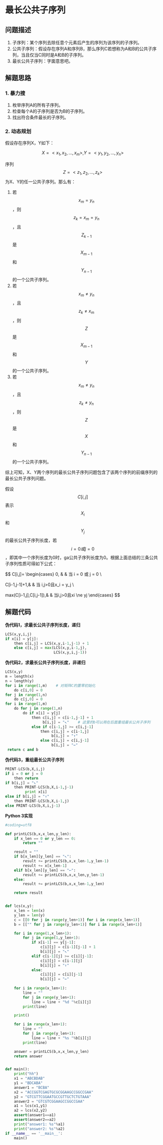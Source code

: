 # 最长公共子序列

## 问题描述

1. 子序列：某个序列去除任意个元素后产生的序列为该序列的子序列。
2. 公共子序列：假设存在序列A和序列B，那么序列C若想称为A和B的公共子序列，当且仅当C同时是A和B的子序列。
3. 最长公共子序列：字面意思吧。

## 解题思路

### 1. 暴力搜

1. 枚举序列A的所有子序列。
2. 检查每个A的子序列是否为B的子序列。
3. 找出符合条件最长的子序列。

### 2. 动态规划

假设存在序列X，Y如下：

$$X = <x_1,x_2,...,x_m>, Y = <y_1,y_2,...,y_n>$$

序列$$Z = <z_1,z_2,...,z_k>$$为X、Y的任一公共子序列。那么有：

1. 若$$x_m = y_n$$，则$$z_k = x_m = y_n$$，且$$Z_{k-1}$$是$$X_{m-1}$$和$$Y_{n-1}$$的一个公共子序列。
2. 若$$x_m ≠ y_n$$，且$$z_k ≠ x_m$$，则$$Z$$是$$X_{m-1}$$和$$Y$$的一个公共子序列。
3. 若$$x_m ≠ y_n$$，且$$z_k ≠ y_n$$，则$$Z$$是$$X$$和$$Y_{n-1}$$的一个公共子序列。

综上可知，X、Y两个序列的最长公共子序列问题包含了该两个序列的前缀序列的最长公共子序列问题。

假设$$C[i,j]$$表示$$X_i$$和$$Y_j$$的最长公共子序列长度，若$$i=0或j=0$$，即其中一个序列长度为0时，ga公共子序列长度为0。根据上面总结的三条公共子序列性质可得如下公式：


$$
C[i,j]=
\begin{cases}
0, & & 当 i = 0 或 j = 0 \\

C[i-1,j-1]+1,& & 当 i,j>0且x_i = y_j \\

max(C[i-1,j],C[i,j-1]),& & 当i,j>0且xi \ne yj
\end{cases}
$$


## 解题代码

**伪代码1，求最长公共子序列长度，递归**

```py
LCS(x,y,i,j)
if x[i] = y[j]:
    then c[i,j] = LCS(x,y,i-1,j-1) + 1
    else c[i,j] = max(LCS(x,y,i-1,j),
                      LCS(x,y,i,j-1))
```

**伪代码2，求最长公共子序列长度，非递归**

```py
LCS(x,y)
m = length(x)
n = length(y)
for i in range(1,m)    # 对矩阵C的置零初始化
    do c[i,0] = 0
for j in range(1,n)
    do c[j,0] = 0
for i in range(1,m)
    do for j in range(1,n)
        do if x[i] = y[j]
            then c[i,j] = c[i-1,j-1] + 1
                 b[i,j] = "↖"    # 这里的b可以用在后面重组最长公共子序列
            else if c[i-1,j] >= c[i,j-1]
                then c[i,j] = c[i-1,j]
                     b[i,j] = "↑"
                else c[i,j] = c[i,j-1]
                     b[i,j] = "←"
 return c and b
```

**伪代码3，重组最长公共子序列**

```py
PRINT-LCS(b,X,i,j)
if i = 0 or j = 0
    then return
if b[i,j] = "↖"
    then PRINT-LCS(b,X,i-1,j-1)
         print x[i]
else if b[i,j] = "↑"
    then PRINT-LCS(b,X,i-1,j)
else PRINT-LCS(b,X,i,j-1)
```

**Python 3实现**

```py
#coding=utf8

def printLCS(b,x,x_len,y_len):
    if x_len == 0 or y_len == 0:
        return ""

    result = ""
    if b[x_len][y_len] == "↖":
        result += printLCS(b,x,x_len-1,y_len-1)
        result += x[x_len-1]
    elif b[x_len][y_len] == "←":
        result += printLCS(b,x,x_len,y_len-1)
    else:
        result += printLCS(b,x,x_len-1,y_len)

    return result


def lcs(x,y):
    x_len = len(x)
    y_len = len(y)
    c = [[0 for j in range(y_len+1)] for i in range(x_len+1)]
    b = [["" for j in range(y_len+1)] for i in range(x_len+1)]

    for i in range(1,x_len+1):
        for j in range(1,y_len+1):
            if x[i-1] == y[j-1]:
                c[i][j] = c[i-1][j-1] + 1
                b[i][j] = "↖"
            elif c[i-1][j] >= c[i][j-1]:
                c[i][j] = c[i-1][j]
                b[i][j] = "↑"
            else:
                c[i][j] = c[i][j-1]
                b[i][j] = "←"
    
    for i in range(x_len+1):
        line = ""
        for j in range(y_len+1):
            line = line + "%d "%c[i][j]
        print(line)

    print()

    for i in range(x_len+1):
        line = ""
        for j in range(y_len+1):
            line = line + "%s "%b[i][j]
        print(line)

    answer = printLCS(b,x,x_len,y_len)
    return answer


def main():
    print("hh")
    x1 = "ABCBDAB"
    y1 = "BDCABA"
    answer1 = "BCBA"
    x2 = "ACCGGTCGAGTGCGCGGAAGCCGGCCGAA"
    y2 = "GTCGTTCGGAATGCCGTTGCTCTGTAAA"
    answer2 = "GTCGTCGGAAGCCGGCCGAA"
    a1 = lcs(x1,y1)
    a2 = lcs(x2,y2)
    assert(answer1==a1)
    assert(answer2==a2)
    print("answer1: %s"%a1)
    print("answer2: %s"%a2)
if __name__ == '__main__':
    main()
```



